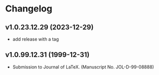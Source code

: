 # Changelog

## v1.0.23.12.29 (2023-12-29)

* add release with a tag

## v1.0.99.12.31 (1999-12-31)

* Submission to Journal of LaTeX. (Manuscript No. JOL-D-99-08888)